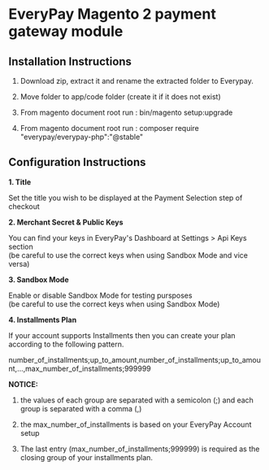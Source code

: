 # EveryPay Magento 2 payment gateway module 


## Installation Instructions

1. Download zip, extract it and rename the extracted folder to Everypay. 

2. Move folder to app/code folder (create it if it does not exist)

3. From magento document root run : bin/magento setup:upgrade

4. From magento document root run : composer require "everypay/everypay-php":"@stable"



## Configuration Instructions

**1. Title**

Set the title you wish to be displayed at the Payment Selection step of checkout

**2. Merchant Secret & Public Keys**  

You can find your keys in EveryPay's Dashboard at Settings > Api Keys section<br>
(be careful to use the correct keys when using Sandbox Mode and vice versa)
 
**3. Sandbox Mode**

Enable or disable Sandbox Mode for testing pursposes<br>
(be careful to use the correct keys when using Sandbox Mode)

**4. Installments Plan**

If your account supports Installments then you can create your plan according to the following pattern.

number_of_installments;up_to_amount,number_of_installments;up_to_amount,...,max_number_of_installments;999999

**NOTICE:**
 1. the values of each group are separated with a semicolon (;) and each group is separated with a comma (,)  
 
 2. the max_number_of_installments is based on your EveryPay Account setup
 
 3. The last entry (max_number_of_installments;999999) is required as the closing group of your installments plan.
